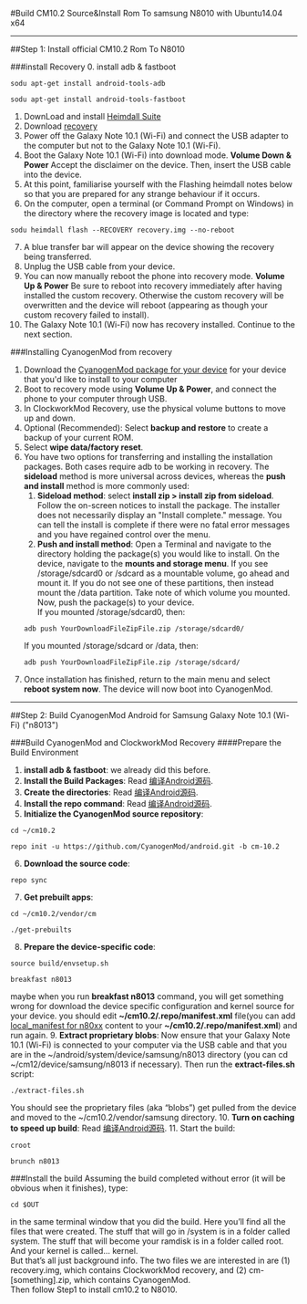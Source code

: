 #Build CM10.2 Source&Install Rom To samsung N8010  with Ubuntu14.04 x64 

***

##Step 1: Install official CM10.2 Rom To N8010

###install Recovery
0. install adb & fastboot    
```
sodu apt-get install android-tools-adb
```    
```
sodu apt-get install android-tools-fastboot
``` 
1. DownLoad and install [Heimdall Suite](http://glassechidna.com.au/heimdall/#downloads)   
2. Download [recovery](http://download2.clockworkmod.com/recoveries/recovery-clockwork-6.0.3.6-n8013.img)
3. Power off the Galaxy Note 10.1 (Wi-Fi) and connect the USB adapter to the computer but not to the Galaxy Note 10.1 (Wi-Fi).
4. Boot the Galaxy Note 10.1 (Wi-Fi) into download mode. **Volume Down & Power** Accept the disclaimer on the device. Then, insert the USB cable into the device.
5. At this point, familiarise yourself with the Flashing heimdall notes below so that you are prepared for any strange behaviour if it occurs.
6. On the computer, open a terminal (or Command Prompt on Windows) in the directory where the recovery image is located and type:   
```
sodu heimdall flash --RECOVERY recovery.img --no-reboot
```  
7. A blue transfer bar will appear on the device showing the recovery being transferred.
8. Unplug the USB cable from your device.
9. You can now manually reboot the phone into recovery mode. **Volume Up & Power** Be sure to reboot into recovery immediately after having installed the custom recovery. Otherwise the custom recovery will be overwritten and the device will reboot (appearing as though your custom recovery failed to install).
10. The Galaxy Note 10.1 (Wi-Fi) now has recovery installed. Continue to the next section.   

###Installing CyanogenMod from recovery
1. Download the [CyanogenMod package for your device](http://download.cyanogenmod.org/?device=n8013) for your device that you'd like to install to your computer
2. Boot to recovery mode using **Volume Up & Power**, and connect the phone to your computer through USB.
3. In ClockworkMod Recovery, use the physical volume buttons to move up and down.
4. Optional (Recommended): Select **backup and restore** to create a backup of your current ROM.
5. Select **wipe data/factory reset**.
6. You have two options for transferring and installing the installation packages. Both cases require adb to be working in recovery. The **sideload** method is more universal across devices, whereas the **push and install** method is more commonly used:   
   1) **Sideload method**: select **install zip > install zip from sideload**. Follow the on-screen notices to install the package. The installer does not necessarily display an "Install complete." message. You can tell the install is complete if there were no fatal error messages and you have regained control over the menu.   
   2) **Push and install method**: Open a Terminal and navigate to the directory holding the package(s) you would like to install. On the device, navigate to the **mounts and storage menu**. If you see /storage/sdcard0 or /sdcard as a mountable volume, go ahead and mount it. If you do not see one of these partitions, then instead mount the /data partition. Take note of which volume you mounted. Now, push the package(s) to your device.   
   If you mounted /storage/sdcard0, then: 
     ```
    adb push YourDownloadFileZipFile.zip /storage/sdcard0/
    ```    
    If you mounted /storage/sdcard or /data, then: 
    ```
    adb push YourDownloadFileZipFile.zip /storage/sdcard/
    ``` 
7. Once installation has finished, return to the main menu and select **reboot system now**. The device will now boot into CyanogenMod.


***

##Step 2: Build CyanogenMod Android for Samsung Galaxy Note 10.1 (Wi-Fi) ("n8013")

###Build CyanogenMod and ClockworkMod Recovery
####Prepare the Build Environment
1. **install adb & fastboot**: we already did this before.
2. **Install the Build Packages**: Read [编译Android源码](https://github.com/firegnu/Blog/blob/master/Compile%20Android%20SourceCode%20with%20Ubuntu14.04.md).
3. **Create the directories**: Read [编译Android源码](https://github.com/firegnu/Blog/blob/master/Compile%20Android%20SourceCode%20with%20Ubuntu14.04.md).
4. **Install the repo command**: Read [编译Android源码](https://github.com/firegnu/Blog/blob/master/Compile%20Android%20SourceCode%20with%20Ubuntu14.04.md).
5. **Initialize the CyanogenMod source repository**:    
```
cd ~/cm10.2   
```   
```
repo init -u https://github.com/CyanogenMod/android.git -b cm-10.2
``` 
6. **Download the source code**:    
```
repo sync   
```   
7. **Get prebuilt apps**:    
```
cd ~/cm10.2/vendor/cm  
```    
```
./get-prebuilts  
```  
8. **Prepare the device-specific code**:   
```
source build/envsetup.sh 
```   
```
breakfast n8013
```   
maybe when you run **breakfast n8013** command, you will get something wrong for download the device specific configuration and kernel source for your device. you should edit 
**~/cm10.2/.repo/manifest.xml** file(you can add [local_manifest for n80xx](https://github.com/firegnu/Blog/blob/master/Compile%20Android%20SourceCode%20with%20Ubuntu14.04.md) content to your **~/cm10.2/.repo/manifest.xml**) and run again.
9. **Extract proprietary blobs**: Now ensure that your Galaxy Note 10.1 (Wi-Fi) is connected to your computer via the USB cable and that you are in the ~/android/system/device/samsung/n8013 directory (you can cd ~/cm12/device/samsung/n8013 if necessary). Then run the **extract-files.sh** script:   
```
./extract-files.sh
```    
You should see the proprietary files (aka “blobs”) get pulled from the device and moved to the ~/cm10.2/vendor/samsung directory.
10. **Turn on caching to speed up build**: Read [编译Android源码](https://github.com/firegnu/Blog/blob/master/Compile%20Android%20SourceCode%20with%20Ubuntu14.04.md).
11. Start the build:   
 ```
 croot
 ```    
 ```
 brunch n8013
 ```    
 
###Install the build
Assuming the build completed without error (it will be obvious when it finishes), type:   
 ```
 cd $OUT
 ```    
 in the same terminal window that you did the build. Here you’ll find all the files that were created. The stuff that will go in /system is in a folder called system. The stuff that will become your ramdisk is in a folder called root. And your kernel is called... kernel.   
 But that’s all just background info. The two files we are interested in are (1) recovery.img, which contains ClockworkMod recovery, and (2) cm-[something].zip, which contains CyanogenMod.   
 Then follow Step1 to install cm10.2 to N8010.

 
